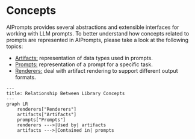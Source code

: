 # Concepts

AIPrompts provides several abstractions and extensible interfaces for working with LLM prompts.
To better understand how concepts related to prompts are represented in AIPrompts, please take a look at the following topics:

* [Artifacts:](./artifacts.md) representation of data types used in prompts.
* [Prompts:](./prompts.md) representation of a prompt for a specific task.
* [Renderers:](./renderers.md) deal with artifact rendering to support different output formats.

``` mermaid
---
title: Relationship Between Library Concepts
---
graph LR
    renderers["Renderers"]
    artifacts["Artifacts"]
    prompts["Prompts"]
    renderers --->|Used by| artifacts
    artifacts --->|Contained in| prompts
```

